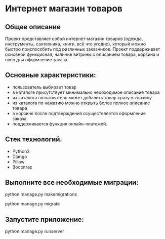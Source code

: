 # Интернет магазин товаров

## Общее описание
Проект представляет собой интернет-магазин товаров (одежда, инструменты, сантехника, книги, всё что угодно), который можно быстро приспособить под различных заказчиков. Проект поддерживает основной функционал, наличие витрины с описанием товара, корзина и окно для оформление заказа.

## Основные характеристики:
- пользователь выбирает товар
- в каталоге присутствует минимально необходимое описание товара
- из каталога пользователь может добавить товар сразу в корзину
- из каталога по нажатию можно открыть более полное описание товара
- в корзине после подтверждения осуществляется оформление заказа 
- поддерживается функция онлайн-платежей.

## Стек технологий.
- Python3
- Django
- Pillow
- Bootstrap

## Выполните все необходимые миграции:
python manage.py makemigrations

python manage.py migrate

## Запустите приложение:
python manage.py runserver
